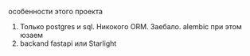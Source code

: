 

особенности этого проекта


1. Только postgres и sql. Никокого ORM. Заебало. alembic при этом юзаем
2. backand fastapi или Starlight
